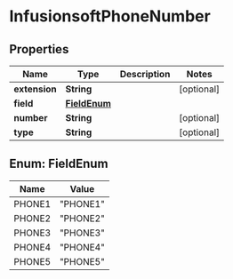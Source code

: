 
# InfusionsoftPhoneNumber

## Properties
Name | Type | Description | Notes
------------ | ------------- | ------------- | -------------
**extension** | **String** |  |  [optional]
**field** | [**FieldEnum**](#FieldEnum) |  | 
**number** | **String** |  |  [optional]
**type** | **String** |  |  [optional]


<a name="FieldEnum"></a>
## Enum: FieldEnum
Name | Value
---- | -----
PHONE1 | &quot;PHONE1&quot;
PHONE2 | &quot;PHONE2&quot;
PHONE3 | &quot;PHONE3&quot;
PHONE4 | &quot;PHONE4&quot;
PHONE5 | &quot;PHONE5&quot;



